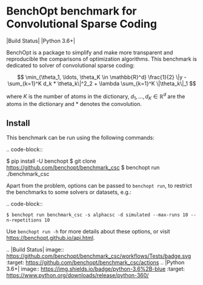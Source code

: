 BenchOpt benchmark for Convolutional Sparse Coding
=====================
|Build Status| |Python 3.6+|

BenchOpt is a package to simplify and make more transparent and
reproducible the comparisons of optimization algorithms.
This benchmark is dedicated to solver of convolutional sparse coding:

$$
    \min_{\theta_1, \ldots, \theta_K \in \mathbb{R}^d}
        \frac{1}{2} \|y - \sum_{k=1}^K d_k * \theta_k\|^2_2 + \lambda \sum_{k=1}^K \|\theta_k\|_1
$$

where $K$ is the number of atoms in the dictionary, $d_1, \ldots, d_K \in \mathbb{R}^d$ are the atoms in the dictionary and $*$ denotes the convolution.

Install
--------

This benchmark can be run using the following commands:

.. code-block::

   $ pip install -U benchopt
   $ git clone https://github.com/benchopt/benchmark_csc
   $ benchopt run ./benchmark_csc

Apart from the problem, options can be passed to `benchopt run`, to restrict the benchmarks to some solvers or datasets, e.g.:

.. code-block::

	$ benchopt run benchmark_csc -s alphacsc -d simulated --max-runs 10 --n-repetitions 10


Use `benchopt run -h` for more details about these options, or visit https://benchopt.github.io/api.html.


.. |Build Status| image:: https://github.com/benchopt/benchmark_csc/workflows/Tests/badge.svg
   :target: https://github.com/benchopt/benchmark_csc/actions
.. |Python 3.6+| image:: https://img.shields.io/badge/python-3.6%2B-blue
   :target: https://www.python.org/downloads/release/python-360/
